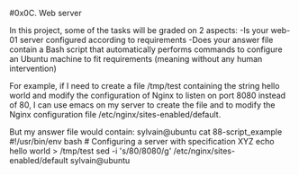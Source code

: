 #0x0C. Web server

In this project, some of the tasks will be graded on 2 aspects:
-Is your web-01 server configured according to requirements
-Does your answer file contain a Bash script that automatically performs commands to configure an Ubuntu machine to fit requirements (meaning without any human intervention)

For example, if I need to create a file /tmp/test containing the string hello world and modify the configuration of Nginx to listen on port 8080 instead of 80, I can use emacs on my server to create the file and to modify the Nginx configuration file /etc/nginx/sites-enabled/default.

But my answer file would contain:
     sylvain@ubuntu cat 88-script_example
     #!/usr/bin/env bash
     # Configuring a server with specification XYZ
     echo hello world > /tmp/test
     sed -i 's/80/8080/g' /etc/nginx/sites-enabled/default
     sylvain@ubuntu